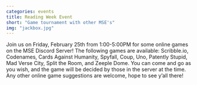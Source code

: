 ```yaml
---
categories: events
title: Reading Week Event
short: "Game tournament with other MSE's"
img: "jackbox.jpg"
---
```


Join us on Friday, February 25th from 1:00-5:00PM for some online games on the MSE Discord Server! The following games are available: Scribble.io, Codenames, Cards Against Humanity, Spyfall, Coup, Uno, Patently Stupid, Mad Verse City, Split the Room, and Zeeple Dome. You can come and go as you wish, and the game will be decided by those in the server at the time. Any other online game suggestions are welcome, hope to see y’all there!
